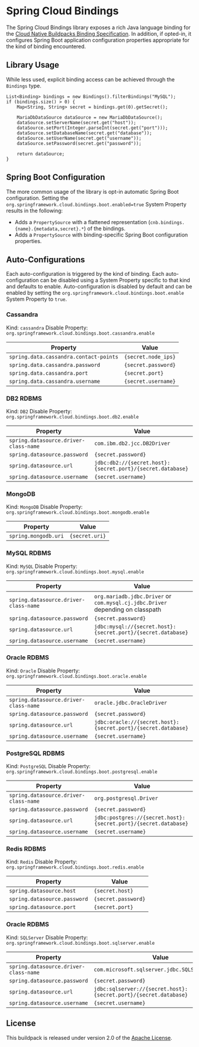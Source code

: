 # Spring Cloud Bindings
The Spring Cloud Bindings library exposes a rich Java language binding for the [Cloud Native Buildpacks Binding Specification][s].  In addition, if opted-in, it configures Spring Boot application configuration properties appropriate for the kind of binding encountered.

[s]: https://github.com/buildpacks/spec/blob/master/extensions/bindings.md

## Library Usage
While less used, explicit binding access can be achieved through the `Bindings` type.


```
List<Binding> bindings = new Bindings().filterBindings("MySQL");
if (bindings.size() > 0) {
    Map<String, String> secret = bindings.get(0).getSecret();

    MariaDbDataSource dataSource = new MariaDbDataSource();
    dataSource.setServerName(secret.get("host"));
    dataSource.setPort(Integer.parseInt(secret.get("port")));
    dataSource.setDatabaseName(secret.get("database"));
    dataSource.setUserName(secret.get("username"));
    dataSource.setPassword(secret.get("password"));

    return dataSource;
}
```

## Spring Boot Configuration
The more common usage of the library is opt-in automatic Spring Boot configuration.  Setting the `org.springframework.cloud.bindings.boot.enabled=true` System Property results in the following:

* Adds a `PropertySource` with a flattened representation (`cnb.bindings.{name}.{metadata,secret}.*`) of the bindings.
* Adds a `PropertySource` with binding-specific Spring Boot configuration properties.

## Auto-Configurations
Each auto-configuration is triggered by the kind of binding.  Each auto-configuration can be disabled using a System Property specific to that kind and defaults to enable. Auto-configuration is disabled by default and can be enabled by setting the `org.springframework.cloud.bindings.boot.enable` System Property to `true`.

### Cassandra
Kind: `cassandra`
Disable Property: `org.springframework.cloud.bindings.boot.cassandra.enable`

| Property | Value
| -------- | -----
| `spring.data.cassandra.contact-points` | `{secret.node_ips}`
| `spring.data.cassandra.password` | `{secret.password}`
| `spring.data.cassandra.port` | `{secret.port}`
| `spring.data.cassandra.username` | `{secret.username}`

### DB2 RDBMS
Kind: `DB2`
Disable Property: `org.springframework.cloud.bindings.boot.db2.enable`

| Property | Value
| -------- | -----
| `spring.datasource.driver-class-name` | `com.ibm.db2.jcc.DB2Driver`
| `spring.datasource.password` | `{secret.password}`
| `spring.datasource.url` | `jdbc:db2://{secret.host}:{secret.port}/{secret.database}`
| `spring.datasource.username` | `{secret.username}`

### MongoDB
Kind: `MongoDB`
Disable Property: `org.springframework.cloud.bindings.boot.mongodb.enable`

| Property | Value
| -------- | -----
| `spring.mongodb.uri` | `{secret.uri}`

### MySQL RDBMS
Kind: `MySQL`
Disable Property: `org.springframework.cloud.bindings.boot.mysql.enable`

| Property | Value
| -------- | -----
| `spring.datasource.driver-class-name` | `org.mariadb.jdbc.Driver` or `com.mysql.cj.jdbc.Driver` depending on classpath
| `spring.datasource.password` | `{secret.password}`
| `spring.datasource.url` | `jdbc:mysql://{secret.host}:{secret.port}/{secret.database}`
| `spring.datasource.username` | `{secret.username}`

### Oracle RDBMS
Kind: `Oracle`
Disable Property: `org.springframework.cloud.bindings.boot.oracle.enable`

| Property | Value
| -------- | -----
| `spring.datasource.driver-class-name` | `oracle.jdbc.OracleDriver`
| `spring.datasource.password` | `{secret.password}`
| `spring.datasource.url` | `jdbc:oracle://{secret.host}:{secret.port}/{secret.database}`
| `spring.datasource.username` | `{secret.username}`

### PostgreSQL RDBMS
Kind: `PostgreSQL`
Disable Property: `org.springframework.cloud.bindings.boot.postgresql.enable`

| Property | Value
| -------- | -----
| `spring.datasource.driver-class-name` | `org.postgresql.Driver`
| `spring.datasource.password` | `{secret.password}`
| `spring.datasource.url` | `jdbc:postgres://{secret.host}:{secret.port}/{secret.database}`
| `spring.datasource.username` | `{secret.username}`

### Redis RDBMS
Kind: `Redis`
Disable Property: `org.springframework.cloud.bindings.boot.redis.enable`

| Property | Value
| -------- | -----
| `spring.datasource.host` | `{secret.host}`
| `spring.datasource.password` | `{secret.password}`
| `spring.datasource.port` | `{secret.port}`

### Oracle RDBMS
Kind: `SQLServer`
Disable Property: `org.springframework.cloud.bindings.boot.sqlserver.enable`

| Property | Value
| -------- | -----
| `spring.datasource.driver-class-name` | `com.microsoft.sqlserver.jdbc.SQLServerDriver`
| `spring.datasource.password` | `{secret.password}`
| `spring.datasource.url` | `jdbc:sqlserver://{secret.host}:{secret.port}/{secret.database}`
| `spring.datasource.username` | `{secret.username}`

## License
This buildpack is released under version 2.0 of the [Apache License][a].

[a]: http://www.apache.org/licenses/LICENSE-2.0
